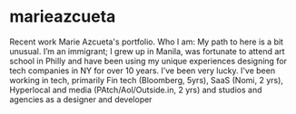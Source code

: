# marieazcueta
Recent work
Marie Azcueta's portfolio. Who I am: My path to here is a bit unusual. I’m an immigrant; I grew up in Manila, was fortunate to attend art school in Philly and have been using my unique experiences designing for tech companies in NY for over 10 years. I’ve been very lucky. 
I've been working in tech, primarily Fin tech (Bloomberg, 5yrs), SaaS (Nomi, 2 yrs), Hyperlocal and media (PAtch/Aol/Outside.in, 2 yrs) and studios and agencies as a designer and developer
